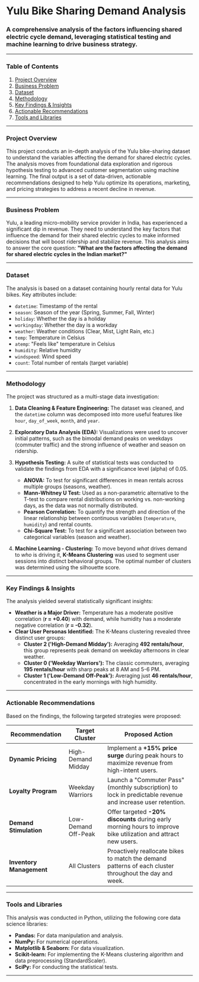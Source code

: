 # Yulu Bike Sharing Demand Analysis



### A comprehensive analysis of the factors influencing shared electric cycle demand, leveraging statistical testing and machine learning to drive business strategy.

---

### Table of Contents
1. [Project Overview](#project-overview)
2. [Business Problem](#business-problem)
3. [Dataset](#dataset)
4. [Methodology](#methodology)
5. [Key Findings & Insights](#key-findings--insights)
6. [Actionable Recommendations](#actionable-recommendations)
7. [Tools and Libraries](#tools-and-libraries)


---

### Project Overview

This project conducts an in-depth analysis of the Yulu bike-sharing dataset to understand the variables affecting the demand for shared electric cycles. The analysis moves from foundational data exploration and rigorous hypothesis testing to advanced customer segmentation using machine learning. The final output is a set of data-driven, actionable recommendations designed to help Yulu optimize its operations, marketing, and pricing strategies to address a recent decline in revenue.

---

### Business Problem

Yulu, a leading micro-mobility service provider in India, has experienced a significant dip in revenue. They need to understand the key factors that influence the demand for their shared electric cycles to make informed decisions that will boost ridership and stabilize revenue. This analysis aims to answer the core question: **"What are the factors affecting the demand for shared electric cycles in the Indian market?"**

---

### Dataset

The analysis is based on a dataset containing hourly rental data for Yulu bikes. Key attributes include:
- `datetime`: Timestamp of the rental
- `season`: Season of the year (Spring, Summer, Fall, Winter)
- `holiday`: Whether the day is a holiday
- `workingday`: Whether the day is a workday
- `weather`: Weather conditions (Clear, Mist, Light Rain, etc.)
- `temp`: Temperature in Celsius
- `atemp`: "Feels like" temperature in Celsius
- `humidity`: Relative humidity
- `windspeed`: Wind speed
- `count`: Total number of rentals (target variable)

---

### Methodology

The project was structured as a multi-stage data investigation:

1.  **Data Cleaning & Feature Engineering:** The dataset was cleaned, and the `datetime` column was decomposed into more useful features like `hour`, `day_of_week`, `month`, and `year`.

2.  **Exploratory Data Analysis (EDA):** Visualizations were used to uncover initial patterns, such as the bimodal demand peaks on weekdays (commuter traffic) and the strong influence of weather and season on ridership.

3.  **Hypothesis Testing:** A suite of statistical tests was conducted to validate the findings from EDA with a significance level (alpha) of 0.05.
    - **ANOVA:** To test for significant differences in mean rentals across multiple groups (seasons, weather).
    - **Mann-Whitney U Test:** Used as a non-parametric alternative to the T-test to compare rental distributions on working vs. non-working days, as the data was not normally distributed.
    - **Pearson Correlation:** To quantify the strength and direction of the linear relationship between continuous variables (`temperature`, `humidity`) and rental counts.
    - **Chi-Square Test:** To test for a significant association between two categorical variables (season and weather).

4.  **Machine Learning - Clustering:** To move beyond *what* drives demand to *who* is driving it, **K-Means Clustering** was used to segment user sessions into distinct behavioral groups. The optimal number of clusters was determined using the silhouette score.

---

### Key Findings & Insights

The analysis yielded several statistically significant insights:

- **Weather is a Major Driver:** Temperature has a moderate positive correlation (**r = +0.40**) with demand, while humidity has a moderate negative correlation (**r = -0.32**).
- **Clear User Personas Identified:** The K-Means clustering revealed three distinct user groups:
    - **Cluster 2 ('High-Demand Midday'):** Averaging **492 rentals/hour**, this group represents peak demand on weekday afternoons in clear weather.
    - **Cluster 0 ('Weekday Warriors'):** The classic commuters, averaging **195 rentals/hour** with sharp peaks at 8 AM and 5-6 PM.
    - **Cluster 1 ('Low-Demand Off-Peak'):** Averaging just **46 rentals/hour**, concentrated in the early mornings with high humidity.

---

### Actionable Recommendations

Based on the findings, the following targeted strategies were proposed:

| Recommendation              | Target Cluster           | Proposed Action                                                                                             |
| --------------------------- | ------------------------ | ----------------------------------------------------------------------------------------------------------- |
| **Dynamic Pricing** | High-Demand Midday       | Implement a **+15% price surge** during peak hours to maximize revenue from high-intent users.              |
| **Loyalty Program** | Weekday Warriors         | Launch a "Commuter Pass" (monthly subscription) to lock in predictable revenue and increase user retention. |
| **Demand Stimulation** | Low-Demand Off-Peak      | Offer targeted **-20% discounts** during early morning hours to improve bike utilization and attract new users. |
| **Inventory Management** | All Clusters             | Proactively reallocate bikes to match the demand patterns of each cluster throughout the day and week.      |

---

### Tools and Libraries

This analysis was conducted in Python, utilizing the following core data science libraries:
- **Pandas:** For data manipulation and analysis.
- **NumPy:** For numerical operations.
- **Matplotlib & Seaborn:** For data visualization.
- **Scikit-learn:** For implementing the K-Means clustering algorithm and data preprocessing (StandardScaler).
- **SciPy:** For conducting the statistical tests.

---
